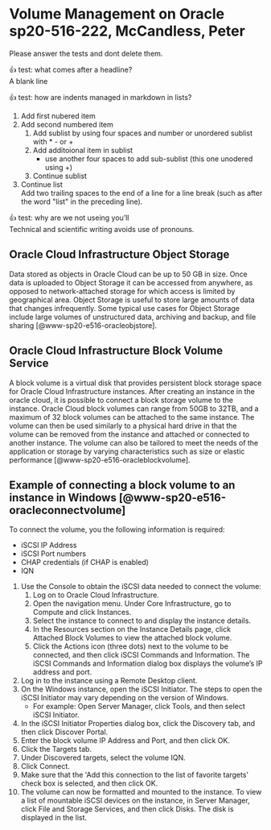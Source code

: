 # Volume Management on Oracle sp20-516-222, McCandless, Peter

Please answer the tests and dont delete them.

:+1: test: what comes after a headline?   
A blank line

:+1: test: how are indents managed in markdown in lists?
1. Add first nubered item
2. Add second numbered item
    1. Add sublist by using four spaces and number or unordered sublist with * - or +
    2. Add additoional item in sublist
        + use another four spaces to add sub-sublist (this one unodered using +)
    3. Continue sublist
3. Continue list  
Add two trailing spaces to the end of a line for a line break (such as after the word "list" in the preceding line).

:+1: test: why are we not useing you’ll  
Technical and scientific writing avoids use of pronouns.

## Oracle Cloud Infrastructure Object Storage

Data stored as objects in Oracle Cloud can be up to 50 GB in size. Once data is uploaded to Object Storage it can be accessed from anywhere, as opposed to network-attached storage for which access is limited by geographical area.  Object Storage is useful to store large amounts of data that changes infrequently. Some typical use cases for Object Storage include large volumes of unstructured data, archiving and backup, and file sharing [@www-sp20-e516-oracleobjstore].

## Oracle Cloud Infrastructure Block Volume Service

A block volume is a virtual disk that provides persistent block storage space for Oracle Cloud Infrastructure instances.  After creating an instance in the oracle cloud, it is possible to connect a block storage volume to the instance.  Oracle Cloud block volumes can range from 50GB to 32TB, and a maximum of 32 block volumes can be attached to the same instance.  The volume can then be used similarly to a physical hard drive in that the volume can be removed from the instance and attached or connected to another instance.  The volume can also be tailored to meet the needs of the application or storage by varying characteristics such as size or elastic performance [@www-sp20-e516-oracleblockvolume].  
 
## Example of connecting a block volume to an instance in Windows [@www-sp20-e516-oracleconnectvolume]

To connect the volume, you the following information is required:
* iSCSI IP Address
* iSCSI Port numbers
* CHAP  credentials (if CHAP is enabled)
* IQN 

1.	Use the Console to obtain the iSCSI data needed to connect the volume:  
    1.	Log on to Oracle Cloud Infrastructure.  
    2.	Open the navigation menu. Under Core Infrastructure, go to Compute and click Instances.  
    3.	Select the instance to connect to and display the instance details.  
    4.	In the Resources section on the Instance Details page, click Attached Block Volumes to view the attached block volume.  
    5.	Click the Actions icon (three dots) next to the volume to be connected, and then click iSCSI Commands and Information.  The iSCSI Commands and Information dialog box displays the volume’s IP address and port.
2.	Log in to the instance using a Remote Desktop client.
3.	On the Windows instance, open the iSCSI Initiator. The steps to open the iSCSI Initiator may vary depending on the version of     Windows.
    * For example: Open Server Manager, click Tools, and then select iSCSI Initiator.
4.	In the iSCSI Initiator Properties dialog box, click the Discovery tab, and then click Discover Portal.
5.	Enter the block volume IP Address and Port, and then click OK.
6.	Click the Targets tab.
7.	Under Discovered targets, select the volume IQN.
8.	Click Connect.
9.	Make sure that the 'Add this connection to the list of favorite targets' check box is selected, and then click OK.
10.	The volume can now be formatted and mounted to the instance. To view a list of mountable iSCSI devices on the instance, in Server Manager,  click File and Storage Services, and then click Disks.  The disk is displayed in the list.



